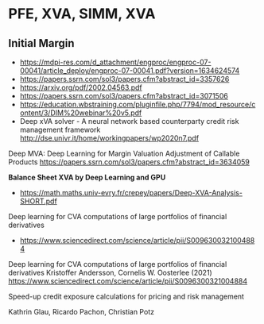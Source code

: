 # PFE, XVA, SIMM, XVA

## Initial Margin

+ https://mdpi-res.com/d_attachment/engproc/engproc-07-00041/article_deploy/engproc-07-00041.pdf?version=1634624574
+ https://papers.ssrn.com/sol3/papers.cfm?abstract_id=3357626
+ https://arxiv.org/pdf/2002.04563.pdf
+ https://papers.ssrn.com/sol3/papers.cfm?abstract_id=3071506
+ https://education.wbstraining.com/pluginfile.php/7794/mod_resource/content/3/DIM%20webinar%20v5.pdf
+ Deep xVA solver - A neural network based counterparty
credit risk management framework http://dse.univr.it/home/workingpapers/wp2020n7.pdf

Deep MVA: Deep Learning for Margin Valuation Adjustment of Callable Products
https://papers.ssrn.com/sol3/papers.cfm?abstract_id=3634059

**Balance Sheet XVA by Deep Learning and GPU**
+ https://math.maths.univ-evry.fr/crepey/papers/Deep-XVA-Analysis-SHORT.pdf

Deep learning for CVA computations of large portfolios of financial derivatives
+ https://www.sciencedirect.com/science/article/pii/S0096300321004884


Deep learning for CVA computations of large portfolios of financial derivatives Kristoffer Andersson, Cornelis W. Oosterlee (2021)
https://www.sciencedirect.com/science/article/pii/S0096300321004884


Speed-up credit exposure calculations for pricing and risk management

Kathrin Glau, Ricardo Pachon, Christian Potz